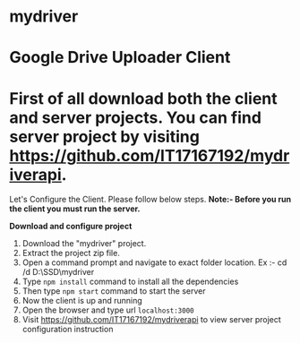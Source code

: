 # mydriver
Google Drive Uploader Client
=============================================================================================================================================
First of all download both the client and server projects. You can find server project by visiting https://github.com/IT17167192/mydriverapi.
=============================================================================================================================================
Let's Configure the Client. Please follow below steps.
**Note:- Before you run the client you must run the server.**

**Download and configure project**
  1. Download the "mydriver" project.
  2. Extract the project zip file.
  3. Open a command prompt and navigate to exact folder location. Ex :- cd /d D:\SSD\mydriver
  4. Type `npm install` command to install all the dependencies
  5. Then type `npm start` command to start the server
  6. Now the client is up and running
  7. Open the browser and type url `localhost:3000`
  8. Visit https://github.com/IT17167192/mydriverapi to view server project configuration instruction

    

